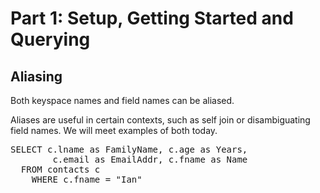 # Part 1: Setup, Getting Started and Querying

## Aliasing

Both keyspace names and field names can be aliased.

Aliases are useful in certain contexts, such as self join or disambiguating field names. 
We will meet examples of both today.

<pre id="example">
SELECT c.lname as FamilyName, c.age as Years, 
        c.email as EmailAddr, c.fname as Name
  FROM contacts c
    WHERE c.fname = "Ian" 
</pre>
